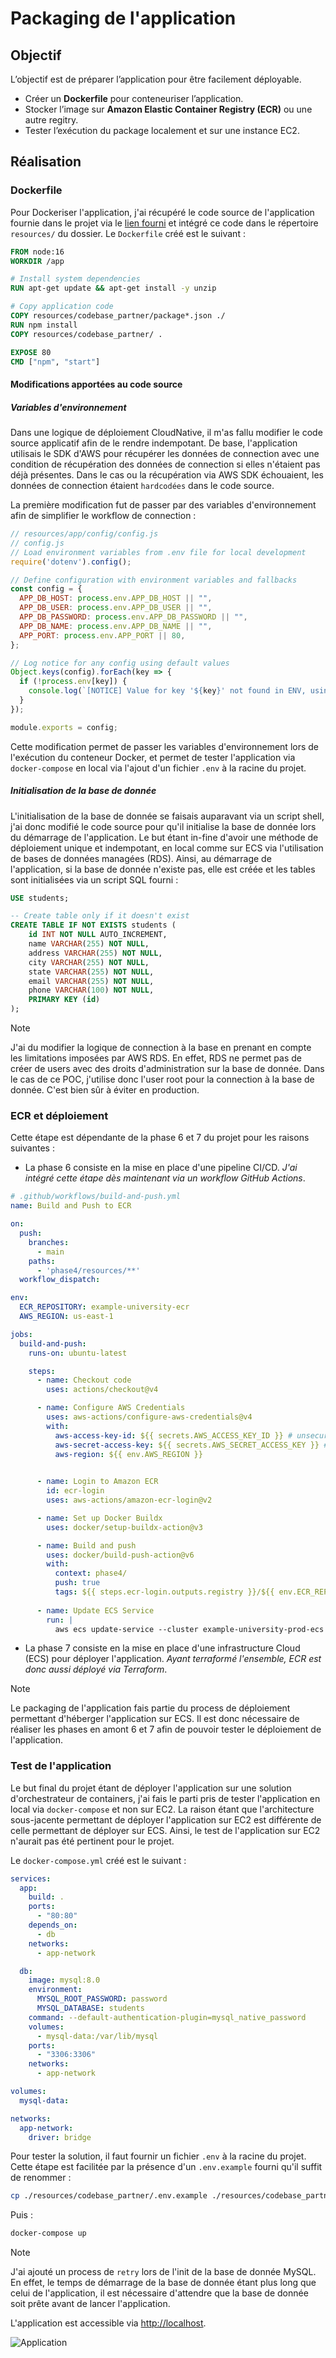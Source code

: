 # Packaging de l'application

## Objectif

L’objectif est de préparer l’application pour être facilement déployable.

- Créer un **Dockerfile** pour conteneuriser l’application.
- Stocker l’image sur **Amazon Elastic Container Registry (ECR)** ou une autre regitry.
- Tester l’exécution du package localement et sur une instance EC2.

## Réalisation

### Dockerfile

Pour Dockeriser l'application, j'ai récupéré le code source de l'application fournie dans le projet via le [lien fourni](https://aws-tc-largeobjects.s3.us-west-2.amazonaws.com/CUR-TF-200-ACCAP1-1-91571/1-lab-capstone-project-1/s3/UserdataScript-phase-2.sh) et intégré ce code dans le répertoire `resources/` du dossier. Le `Dockerfile` créé est le suivant : 

```Dockerfile
FROM node:16
WORKDIR /app

# Install system dependencies
RUN apt-get update && apt-get install -y unzip

# Copy application code
COPY resources/codebase_partner/package*.json ./
RUN npm install
COPY resources/codebase_partner/ .

EXPOSE 80
CMD ["npm", "start"]
```

#### Modifications apportées au code source

##### Variables d'environnement

Dans une logique de déploiement CloudNative, il m'as fallu modifier le code source applicatif afin de le rendre indempotant. De base, l'application utilisais le SDK d'AWS pour récupérer les données de connection avec une condition de récupération des données de connection si elles n'étaient pas déjà présentes. Dans le cas ou la récupération via AWS SDK échouaient, les données de connection étaient `hardcodées` dans le code source.

La première modification fut de passer par des variables d'environnement afin de simplifier le workflow de connection : 

```javascript
// resources/app/config/config.js
// config.js
// Load environment variables from .env file for local development
require('dotenv').config();

// Define configuration with environment variables and fallbacks
const config = {
  APP_DB_HOST: process.env.APP_DB_HOST || "",
  APP_DB_USER: process.env.APP_DB_USER || "",
  APP_DB_PASSWORD: process.env.APP_DB_PASSWORD || "",
  APP_DB_NAME: process.env.APP_DB_NAME || "",
  APP_PORT: process.env.APP_PORT || 80,
};

// Log notice for any config using default values
Object.keys(config).forEach(key => {
  if (!process.env[key]) {
    console.log(`[NOTICE] Value for key '${key}' not found in ENV, using default value. See app/config/config.js`);
  }
});

module.exports = config;
```

Cette modification permet de passer les variables d'environnement lors de l'exécution du conteneur Docker, et permet de tester l'application via `docker-compose` en local via l'ajout d'un fichier `.env` à la racine du projet.

##### Initialisation de la base de donnée

L'initialisation de la base de donnée se faisais auparavant via un script shell, j'ai donc modifié le code source pour qu'il initialise la base de donnée lors du démarrage de l'application. Le but étant in-fine d'avoir une méthode de déploiement unique et indempotant, en local comme sur ECS via l'utilisation de bases de données managées (RDS). Ainsi, au démarrage de l'application, si la base de donnée n'existe pas, elle est créée et les tables sont initialisées via un script SQL fourni :

```sql
USE students;

-- Create table only if it doesn't exist
CREATE TABLE IF NOT EXISTS students (
    id INT NOT NULL AUTO_INCREMENT,
    name VARCHAR(255) NOT NULL,
    address VARCHAR(255) NOT NULL,
    city VARCHAR(255) NOT NULL,
    state VARCHAR(255) NOT NULL,
    email VARCHAR(255) NOT NULL,
    phone VARCHAR(100) NOT NULL,
    PRIMARY KEY (id)
);
```

> [!NOTE]
> J'ai du modifier la logique de connection à la base en prenant en compte les limitations imposées par AWS RDS. En effet, RDS ne permet pas de créer de users avec des droits d'administration sur la base de donnée. Dans le cas de ce POC, j'utilise donc l'user root pour la connection à la base de donnée. C'est bien sûr à éviter en production.

### ECR et déploiement

Cette étape est dépendante de la phase 6 et 7 du projet pour les raisons suivantes :

- La phase 6 consiste en la mise en place d'une pipeline CI/CD. *J'ai intégré cette étape dès maintenant via un workflow GitHub Actions*. 

```yaml
# .github/workflows/build-and-push.yml
name: Build and Push to ECR

on:
  push:
    branches:
      - main
    paths:
      - 'phase4/resources/**'
  workflow_dispatch:

env:
  ECR_REPOSITORY: example-university-ecr
  AWS_REGION: us-east-1

jobs:
  build-and-push:
    runs-on: ubuntu-latest

    steps:
      - name: Checkout code
        uses: actions/checkout@v4

      - name: Configure AWS Credentials
        uses: aws-actions/configure-aws-credentials@v4
        with:
          aws-access-key-id: ${{ secrets.AWS_ACCESS_KEY_ID }} # unsecure, for POC purposes
          aws-secret-access-key: ${{ secrets.AWS_SECRET_ACCESS_KEY }} # unsecure, for POC purposes
          aws-region: ${{ env.AWS_REGION }}

        
      - name: Login to Amazon ECR
        id: ecr-login
        uses: aws-actions/amazon-ecr-login@v2

      - name: Set up Docker Buildx
        uses: docker/setup-buildx-action@v3

      - name: Build and push
        uses: docker/build-push-action@v6
        with:
          context: phase4/
          push: true
          tags: ${{ steps.ecr-login.outputs.registry }}/${{ env.ECR_REPOSITORY }}:${{ github.sha }},${{ steps.ecr-login.outputs.registry }}/${{ env.ECR_REPOSITORY }}:latest
      
      - name: Update ECS Service
        run: |
          aws ecs update-service --cluster example-university-prod-ecs --service example-university-prod-app --force-new-deployment --region ${{ env.AWS_REGION }}
```

- La phase 7 consiste en la mise en place d'une infrastructure Cloud (ECS) pour déployer l'application. *Ayant terraformé l'ensemble, ECR est donc aussi déployé via Terraform*.

> [!NOTE]
> Le packaging de l'application fais partie du process de déploiement permettant d'héberger l'application sur ECS. Il est donc nécessaire de réaliser les phases en amont 6 et 7 afin de pouvoir tester le déploiement de l'application.

### Test de l'application

Le but final du projet étant de déployer l'application sur une solution d'orchestrateur de containers, j'ai fais le parti pris de tester l'application en local via `docker-compose` et non sur EC2. La raison étant que l'architecture sous-jacente permettant de déployer l'application sur EC2 est différente de celle permettant de déployer sur ECS. Ainsi, le test de l'application sur EC2 n'aurait pas été pertinent pour le projet.

Le `docker-compose.yml` créé est le suivant :

```yaml
services:
  app:
    build: .
    ports:
      - "80:80"
    depends_on:
      - db
    networks:
      - app-network

  db:
    image: mysql:8.0
    environment:
      MYSQL_ROOT_PASSWORD: password
      MYSQL_DATABASE: students
    command: --default-authentication-plugin=mysql_native_password
    volumes:
      - mysql-data:/var/lib/mysql
    ports:
      - "3306:3306"
    networks:
      - app-network

volumes:
  mysql-data:

networks:
  app-network:
    driver: bridge
```

Pour tester la solution, il faut fournir un fichier `.env` à la racine du projet. Cette étape est facilitée par la présence d'un `.env.example` fourni qu'il suffit de renommer :

```bash
cp ./resources/codebase_partner/.env.example ./resources/codebase_partner/.env
```
Puis :

```bash
docker-compose up
```

> [!NOTE]
> J'ai ajouté un process de `retry` lors de l'init de la base de donnée MySQL. En effet, le temps de démarrage de la base de donnée étant plus long que celui de l'application, il est nécessaire d'attendre que la base de donnée soit prête avant de lancer l'application. 

L'application est accessible via [http://localhost](http://localhost).

![Application](./screenshot.png)